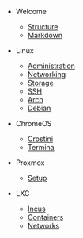 <!-- markdownlint-disable first-line-h1 -->
- Welcome
    - [Structure](00-Structure.md)
    - [Markdown](00-Markdown.md)

- Linux
    - [Administration](01-Admin.md)
    - [Networking](01-Networking.md)
    - [Storage](01-Storage.md)
    - [SSH](01-SSH.md)
    - [Arch](01-Arch.md)
    - [Debian](01-Debian.md)

- ChromeOS
    - [Crostini](02-Crostini.md)
    - [Termina](02-Termina.md)

- Proxmox
    - [Setup](03-Setup.md)

- LXC
    - [Incus](04-Incus.md)
    - [Containers](04-Containers.md)
    - [Networks](04-Networks.md)


